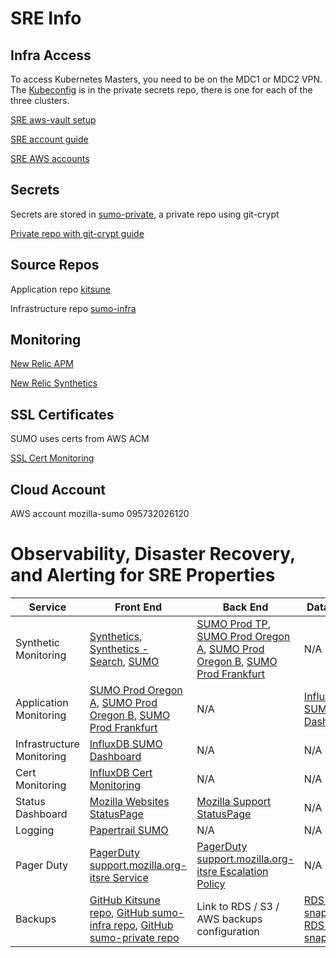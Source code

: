 # SRE Info

## Infra Access
To access Kubernetes Masters, you need to be on the MDC1 or MDC2 VPN.  The [Kubeconfig](https://github.com/mozilla-it/sumo-private/blob/master/us-west-2a/kubectl.us-west-2a.conf) is in the private secrets repo, there is one for each of the three clusters.

[SRE aws-vault setup](https://mana.mozilla.org/wiki/display/SRE/aws-vault)

[SRE account guide](https://mana.mozilla.org/wiki/display/SRE/AWS+Account+access+guide)

[SRE AWS accounts](https://github.com/mozilla-it/itsre-accounts/blob/master/accounts/mozilla-itsre/terraform.tfvars#L5)

## Secrets
Secrets are stored in [sumo-private](https://github.com/mozilla-it/sumo-private/), a private repo using git-crypt

[Private repo with git-crypt guide](https://mana.mozilla.org/wiki/display/SRE/Private+repos+with+git-crypt)

## Source Repos
Application repo [kitsune](https://github.com/mozilla/kitsune)

Infrastructure repo [sumo-infra](https://github.com/mozilla-it/sumo-infra)

## Monitoring
[New Relic APM](https://rpm.newrelic.com/accounts/2239138/applications/153639011)

[New Relic Synthetics](https://synthetics.newrelic.com/accounts/2239138/monitors/3a8a4356-ba8e-46ef-b9f6-2fcadcc5e2bf)

## SSL Certificates
SUMO uses certs from AWS ACM

[SSL Cert Monitoring](https://metrics.mozilla-itsre.mozit.cloud/d/EsrIYzmWz/traffic?orgId=1)

## Cloud Account
AWS account mozilla-sumo 095732026120

# Observability, Disaster Recovery, and Alerting for SRE Properties
| Service | Front End | Back End | Database |
| --- | --- | --- | --- |
| Synthetic Monitoring | [Synthetics](https://synthetics.newrelic.com/accounts/2239138/monitors/71c8c6de-65f0-44fb-bbe5-f6ddb70885f1), [Synthetics - Search](https://synthetics.newrelic.com/accounts/2239138/monitors/ea6bab9e-f423-4012-b292-9c8dd04e1df0), [SUMO](https://synthetics.newrelic.com/accounts/2239138/monitors/3a8a4356-ba8e-46ef-b9f6-2fcadcc5e2bf) | [SUMO Prod TP](https://synthetics.newrelic.com/accounts/2239138/monitors/6d16feba-9acc-4d65-96b3-62d30c2c0db7), [SUMO Prod Oregon A](https://synthetics.newrelic.com/accounts/2239138/monitors/3dd4fcc6-9ad8-4dbc-b949-2639f6cb113d), [SUMO Prod Oregon B](https://synthetics.newrelic.com/accounts/2239138/monitors/c06b3b01-e556-4099-89c6-f4b3c1e87181), [SUMO Prod Frankfurt](https://synthetics.newrelic.com/accounts/2239138/monitors/098b84d4-b344-4b74-b628-727740be554d) | N/A |
| Application Monitoring	| [SUMO Prod Oregon A](https://rpm.newrelic.com/accounts/2239138/applications/153639010), [SUMO Prod Oregon B](https://rpm.newrelic.com/accounts/2239138/applications/153639233), [SUMO Prod Frankfurt](https://rpm.newrelic.com/accounts/2239138/applications/153284218) | N/A | [InfluxDB SUMO Dashboard](https://biff-5adb6e55.influxcloud.net/d/xQmdTPAZk/sumo?orgId=1&from=now-1h&to=now&var-env=prod&var-region=All) |
| Infrastructure Monitoring | [InfluxDB SUMO Dashboard](https://biff-5adb6e55.influxcloud.net/d/xQmdTPAZk/sumo?orgId=1&from=now-1h&to=now&var-env=prod&var-region=All) | N/A | N/A |
| Cert Monitoring | [InfluxDB Cert Monitoring](https://biff-5adb6e55.influxcloud.net/d/uy9KMJGWzsd/ssl-certs?orgId=1) | N/A | N/A |
| Status Dashboard | [Mozilla Websites StatusPage](https://mozilla.statuspage.io/) | [Mozilla Support StatusPage](https://manage.statuspage.io/pages/xy7xhsxcp3zc/components/dyyshh18k1g7/edit) | N/A | 
| Logging | [Papertrail SUMO](https://my.papertrailapp.com/groups/13629141/events) | N/A | N/A |
| Pager Duty | [PagerDuty support.mozilla.org-itsre Service](https://mozilla.pagerduty.com/services/PN78MXK/settings) | [PagerDuty support.mozilla.org-itsre Escalation Policy](https://mozilla.pagerduty.com/escalation_policies#PVGMF9K) | N/A |
| Backups | [GitHub Kitsune repo](https://github.com/mozilla/kitsune), [GitHub sumo-infra repo](https://github.com/mozilla-it/sumo-infra), [GitHub sumo-private repo](https://github.com/mozilla-it/sumo-private/) | Link to RDS / S3 / AWS backups configuration | [RDS prod snapshots](https://us-west-2.console.aws.amazon.com/rds/home?region=us-west-2#db-snapshots:), [RDS dev snapshots](https://eu-central-1.console.aws.amazon.com/rds/home?region=eu-central-1#db-snapshots:) |
